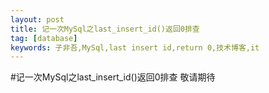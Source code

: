 ```yaml
---
layout: post
title: 记一次MySql之last_insert_id()返回0排查
tag: [database]
keywords: 子非吾,MySql,last insert id,return 0,技术博客,it
---
```

#记一次MySql之last_insert_id()返回0排查
敬请期待
